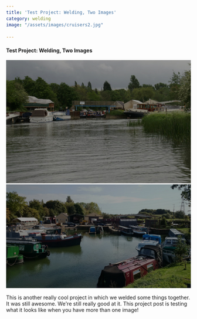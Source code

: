 ```yaml
---
title: 'Test Project: Welding, Two Images'
category: welding
image: "/assets/images/cruisers2.jpg"

---
```

#### Test Project: Welding, Two Images

![](/uploads/cruisers3-1.jpg)![](/uploads/cruisers2.jpg)

This is another really cool project in which we welded some things together. It was still awesome. We're still really good at it. This project post is testing what it looks like when you have more than one image!
